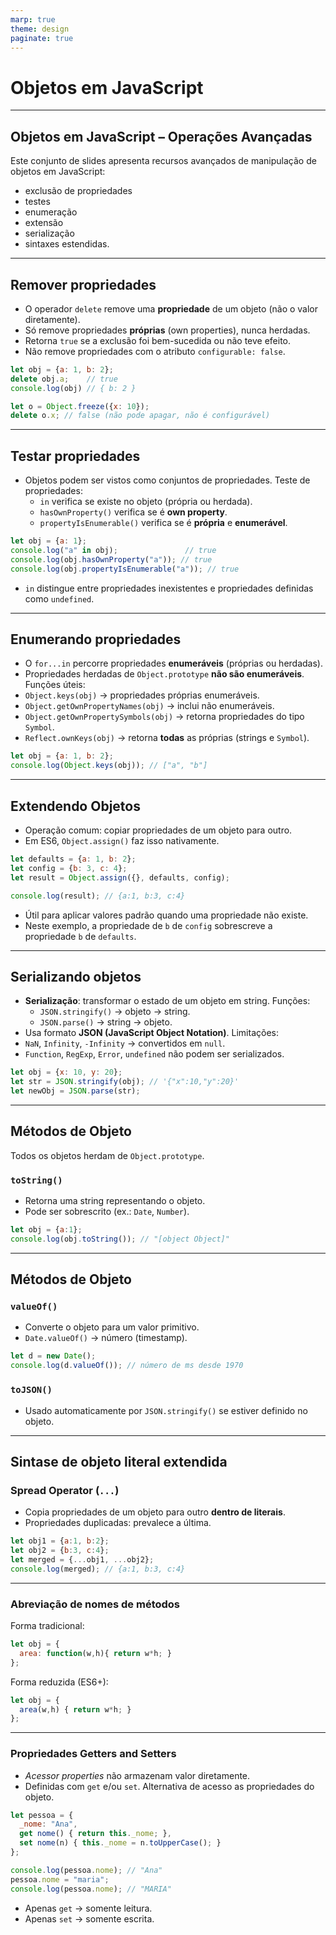 ```yaml
---
marp: true
theme: design
paginate: true
---
```


# Objetos em JavaScript 

---

## Objetos em JavaScript – Operações Avançadas

Este conjunto de slides apresenta recursos avançados de manipulação de objetos em JavaScript: 
- exclusão de propriedades
- testes
- enumeração
- extensão
- serialização
- sintaxes estendidas.

---

## Remover propriedades

- O operador `delete` remove uma **propriedade** de um objeto (não o valor diretamente).
- Só remove propriedades **próprias** (own properties), nunca herdadas.
- Retorna `true` se a exclusão foi bem-sucedida ou não teve efeito.
- Não remove propriedades com o atributo `configurable: false`.

```js
let obj = {a: 1, b: 2};
delete obj.a;    // true
console.log(obj) // { b: 2 }

let o = Object.freeze({x: 10});
delete o.x; // false (não pode apagar, não é configurável)
```

---

## Testar propriedades

- Objetos podem ser vistos como conjuntos de propriedades. Teste de propriedades:
  - `in` verifica se existe no objeto (própria ou herdada).
  - `hasOwnProperty()` verifica se é **own property**.
  - `propertyIsEnumerable()` verifica se é **própria** e **enumerável**.

```js
let obj = {a: 1};
console.log("a" in obj);               // true
console.log(obj.hasOwnProperty("a")); // true
console.log(obj.propertyIsEnumerable("a")); // true
```
* `in` distingue entre propriedades inexistentes e propriedades definidas como `undefined`.

---

## Enumerando propriedades

* O `for...in` percorre propriedades **enumeráveis** (próprias ou herdadas).
* Propriedades herdadas de `Object.prototype` **não são enumeráveis**.
Funções úteis:
* `Object.keys(obj)` → propriedades próprias enumeráveis.
* `Object.getOwnPropertyNames(obj)` → inclui não enumeráveis.
* `Object.getOwnPropertySymbols(obj)` → retorna propriedades do tipo `Symbol`.
* `Reflect.ownKeys(obj)` → retorna **todas** as próprias (strings e `Symbol`).

```js
let obj = {a: 1, b: 2};
console.log(Object.keys(obj)); // ["a", "b"]
```

---

## Extendendo Objetos

* Operação comum: copiar propriedades de um objeto para outro.
* Em ES6, `Object.assign()` faz isso nativamente.

```js
let defaults = {a: 1, b: 2};
let config = {b: 3, c: 4};
let result = Object.assign({}, defaults, config);

console.log(result); // {a:1, b:3, c:4}
```

* Útil para aplicar valores padrão quando uma propriedade não existe.
* Neste exemplo, a propriedade de `b` de `config` sobrescreve a propriedade `b` de `defaults`.  

---

## Serializando objetos

- **Serialização**: transformar o estado de um objeto em string. Funções:
  * `JSON.stringify()` → objeto → string.
  * `JSON.parse()` → string → objeto.
- Usa formato **JSON (JavaScript Object Notation)**.
Limitações:
- `NaN`, `Infinity`, `-Infinity` → convertidos em `null`.
- `Function`, `RegExp`, `Error`, `undefined` não podem ser serializados.

```js
let obj = {x: 10, y: 20};
let str = JSON.stringify(obj); // '{"x":10,"y":20}'
let newObj = JSON.parse(str);
```

---

## Métodos de Objeto

Todos os objetos herdam de `Object.prototype`.

### `toString()`
* Retorna uma string representando o objeto.
* Pode ser sobrescrito (ex.: `Date`, `Number`).
```js
let obj = {a:1};
console.log(obj.toString()); // "[object Object]"
```

---

## Métodos de Objeto

### `valueOf()`

* Converte o objeto para um valor primitivo.
* `Date.valueOf()` → número (timestamp).

```js
let d = new Date();
console.log(d.valueOf()); // número de ms desde 1970
```

### `toJSON()`

* Usado automaticamente por `JSON.stringify()` se estiver definido no objeto.

---

## Sintase de objeto literal extendida

### Spread Operator (`...`)

* Copia propriedades de um objeto para outro **dentro de literais**.
* Propriedades duplicadas: prevalece a última.

```js
let obj1 = {a:1, b:2};
let obj2 = {b:3, c:4};
let merged = {...obj1, ...obj2};
console.log(merged); // {a:1, b:3, c:4}
```

---

### Abreviação de nomes de métodos

Forma tradicional:

```js
let obj = {
  area: function(w,h){ return w*h; }
};
```

Forma reduzida (ES6+):

```js
let obj = {
  area(w,h) { return w*h; }
};
```

---

### Propriedades Getters and Setters

* *Acessor properties* não armazenam valor diretamente.
* Definidas com `get` e/ou `set`. Alternativa de acesso as propriedades do objeto.

```js
let pessoa = {
  _nome: "Ana",
  get nome() { return this._nome; },
  set nome(n) { this._nome = n.toUpperCase(); }
};

console.log(pessoa.nome); // "Ana"
pessoa.nome = "maria";
console.log(pessoa.nome); // "MARIA"
```

* Apenas `get` → somente leitura.
* Apenas `set` → somente escrita.


